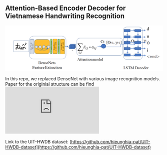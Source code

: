 Attention-Based Encoder Decoder for Vietnamese Handwriting Recognition
---

![The original Attention-based Encoder Decoder's structure](images/structure.png)

In this repo, we replaced DenseNet with various image recognition models. Paper for the originial structure can be find ![here](https://arxiv.org/pdf/1905.05381.pdf)

Link to the UIT-HWDB dataset: [https://github.com/hieunghia-pat/UIT-HWDB-dataset](https://github.com/hieunghia-pat/UIT-HWDB-dataset)
